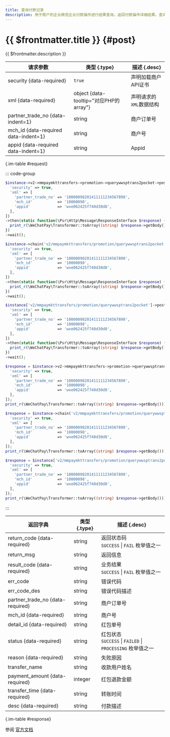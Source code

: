 ```yaml
---
title: 查询付款记录
description: 用于商户的企业微信企业付款操作进行结果查询，返回付款操作详细结果。查询企业微信企业付款API只支持查询30天内的订单，30天之前的订单请登录商户平台查询。
---
```


# {{ $frontmatter.title }} {#post}

{{ $frontmatter.description }}

| 请求参数 | 类型 {.type} | 描述 {.desc}
| --- | --- | ---
| security {data-required} | `true` | 声明加载商户API证书
| xml {data-required} | object {data-tooltip="对应PHP的array"} | 声明请求的`XML`数据结构
| partner_trade_no {data-indent=1} | string | 商户订单号
| mch_id {data-required data-indent=1} | string | 商户号
| appid {data-required data-indent=1} | string | Appid

{.im-table #request}

::: code-group

```php [异步纯链式]
$instance->v2->mmpaymkttransfers->promotion->querywwsptrans2pocket->postAsync([
  'security' => true,
  'xml' => [
    'partner_trade_no' => '10000098201411111234567890',
    'mch_id'           => '10000098',
    'appid'            => 'wxe062425f740d30d8',
  ],
])
->then(static function(\Psr\Http\Message\ResponseInterface $response) {
  print_r(\WeChatPay\Transformer::toArray((string) $response->getBody()));
})
->wait();
```

```php [异步声明式]
$instance->chain('v2/mmpaymkttransfers/promotion/querywwsptrans2pocket')->postAsync([
  'security' => true,
  'xml' => [
    'partner_trade_no' => '10000098201411111234567890',
    'mch_id'           => '10000098',
    'appid'            => 'wxe062425f740d30d8',
  ],
])
->then(static function(\Psr\Http\Message\ResponseInterface $response) {
  print_r(\WeChatPay\Transformer::toArray((string) $response->getBody()));
})
->wait();
```

```php [异步属性式]
$instance['v2/mmpaymkttransfers/promotion/querywwsptrans2pocket']->postAsync([
  'security' => true,
  'xml' => [
    'partner_trade_no' => '10000098201411111234567890',
    'mch_id'           => '10000098',
    'appid'            => 'wxe062425f740d30d8',
  ],
])
->then(static function(\Psr\Http\Message\ResponseInterface $response) {
  print_r(\WeChatPay\Transformer::toArray((string) $response->getBody()));
})
->wait();
```

```php [同步纯链式]
$response = $instance->v2->mmpaymkttransfers->promotion->querywwsptrans2pocket->post([
  'security' => true,
  'xml' => [
    'partner_trade_no' => '10000098201411111234567890',
    'mch_id'           => '10000098',
    'appid'            => 'wxe062425f740d30d8',
  ],
]);
print_r(\WeChatPay\Transformer::toArray((string) $response->getBody()));
```

```php [同步声明式]
$response = $instance->chain('v2/mmpaymkttransfers/promotion/querywwsptrans2pocket')->post([
  'security' => true,
  'xml' => [
    'partner_trade_no' => '10000098201411111234567890',
    'mch_id'           => '10000098',
    'appid'            => 'wxe062425f740d30d8',
  ],
]);
print_r(\WeChatPay\Transformer::toArray((string) $response->getBody()));
```

```php [同步属性式]
$response = $instance['v2/mmpaymkttransfers/promotion/querywwsptrans2pocket']->post([
  'security' => true,
  'xml' => [
    'partner_trade_no' => '10000098201411111234567890',
    'mch_id'           => '10000098',
    'appid'            => 'wxe062425f740d30d8',
  ],
]);
print_r(\WeChatPay\Transformer::toArray((string) $response->getBody()));
```

:::

| 返回字典 | 类型 {.type} | 描述 {.desc}
| --- | --- | ---
| return_code {data-required} | string | 返回状态码<br/>`SUCCESS` \| `FAIL` 枚举值之一
| return_msg | string | 返回信息
| result_code {data-required} | string | 业务结果<br/>`SUCCESS` \| `FAIL` 枚举值之一
| err_code | string | 错误代码
| err_code_des | string | 错误代码描述
| partner_trade_no {data-required} | string | 商户订单号
| mch_id {data-required} | string | 商户号
| detail_id {data-required} | string | 红包单号
| status {data-required} | string | 红包状态<br/>`SUCCESS` \| `FAILED` \| `PROCESSING` 枚举值之一
| reason {data-required} | string | 失败原因
| transfer_name | string | 收款用户姓名
| payment_amount {data-required} | integer | 红包退款金额
| transfer_time {data-required} | string | 转账时间
| desc {data-required} | string | 付款描述

{.im-table #response}

参阅 [官方文档](https://open.work.weixin.qq.com/api/doc/90000/90135/90279)
